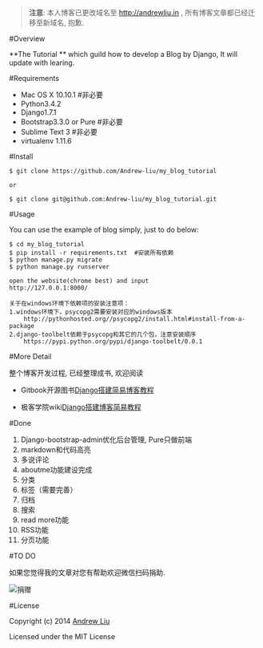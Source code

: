 
> **注意**:  本人博客已更改域名至 http://andrewliu.in , 所有博客文章都已经迁移至新域名, 抱歉.

#Overview

**The Tutorial ** which guild how to develop a Blog by Django, It will update with learing.

#Requirements

- Mac OS X 10.10.1  #非必要
- Python3.4.2
- Django1.7.1 
- Bootstrap3.3.0 or Pure  #非必要
- Sublime Text 3  #非必要
- virtualenv  1.11.6


#Install 

```
$ git clone https://github.com/Andrew-liu/my_blog_tutorial

or

$ git clone git@github.com:Andrew-liu/my_blog_tutorial.git
```

#Usage

You can use the example of blog simply, just to do below:

```
$ cd my_blog_tutorial
$ pip install -r requirements.txt  #安装所有依赖
$ python manage.py migrate
$ python manage.py runserver

open the website(chrome best) and input
http://127.0.0.1:8000/

关于在windows环境下依赖项的安装注意项：
1.windows环境下，psycopg2需要安装对应的windows版本
    http://pythonhosted.org//psycopg2/install.html#install-from-a-package
2.django-toolbelt依赖于psycopg和其它的几个包，注意安装顺序
    https://pypi.python.org/pypi/django-toolbelt/0.0.1
```



#More Detail

整个博客开发过程, 已经整理成书, 欢迎阅读

- Gitbook开源图书[Django搭建简易博客教程](http://andrew-liu.gitbooks.io/django-blog/content/)

- 极客学院wiki[Django搭建博客简易教程](http://wiki.jikexueyuan.com/project/django-set-up-blog/)

#Done

1. Django-bootstrap-admin优化后台管理, Pure只做前端
2. markdown和代码高亮
3. 多说评论
4. aboutme功能建设完成
5. 分类
6. 标签（需要完善）
6. 归档
7. 搜索
8. read more功能
9. RSS功能
10. 分页功能

#TO DO

如果您觉得我的文章对您有帮助欢迎微信扫码捐助.

![捐赠](http://7rfjyu.com1.z0.glb.clouddn.com/Snip20150611_11.png)

#License

Copyright (c) 2014 [Andrew Liu](http://andrewliu.in)

Licensed under the MIT License

